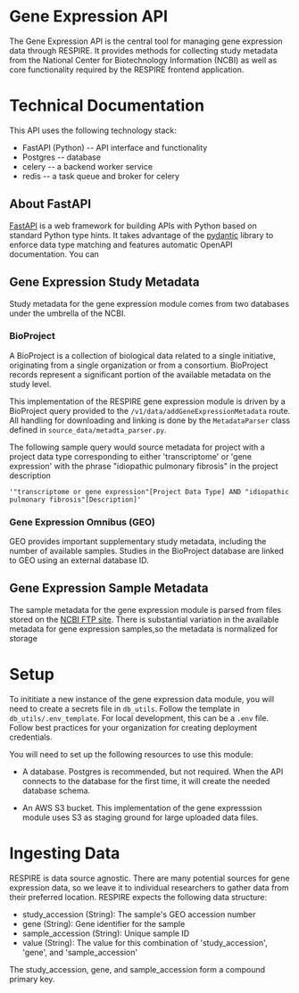 # Gene Expression API

The Gene Expression API is the central tool for managing gene expression data through RESPIRE. It provides methods for collecting study metadata from the National Center for Biotechnology Information (NCBI) as well as core functionality required by the RESPIRE frontend application.

# Technical Documentation 

This API uses the following technology stack:

* FastAPI (Python) -- API interface and functionality
* Postgres -- database
* celery -- a backend worker service
* redis -- a task queue and broker for celery

## About FastAPI

[FastAPI](https://fastapi.tiangolo.com/#:~:text=FastAPI%20is%20a%20modern%2C%20fast,the%20fastest%20Python%20frameworks%20available.) is a web framework for building APIs with Python based on standard Python type hints. It takes advantage of the [pydantic](https://docs.pydantic.dev/) library to enforce data type matching and features automatic OpenAPI documentation. You can 

## Gene Expression Study Metadata

Study metadata for the gene expression module comes from two databases under the umbrella of the NCBI.

### BioProject
A BioProject is a collection of biological data related to a single initiative, originating from a single organization or from a consortium. BioProject records represent a significant portion of the available metadata on the study level.
 
This implementation of the RESPIRE gene expression module is driven by a BioProject query provided to the `/v1/data/addGeneExpressionMetadata` route. All handling for downloading and linking is done by the `MetadataParser` class defined in `source_data/metadta_parser.py`.
 
The following sample query would source metadata for project with a project data type corresponding to either 'transcriptome' or 'gene expression' with the phrase "idiopathic pulmonary fibrosis" in the project description
  ```
  '"transcriptome or gene expression"[Project Data Type] AND "idiopathic pulmonary fibrosis"[Description]'
  ```

### Gene Expression Omnibus (GEO)

 GEO provides important supplementary study metadata, including the number of available samples. Studies in the BioProject database are linked to GEO using an external database ID.  

## Gene Expression Sample Metadata

The sample metadata for the gene expression module is parsed from files stored on the [NCBI FTP site](https://ftp.ncbi.nlm.nih.gov/geo/series). There is substantial variation in the available metadata for gene expression samples,so the metadata is normalized for storage

# Setup

To inititiate a new instance of the gene expression data module, you will need to create a secrets file in `db_utils`. Follow the template in `db_utils/.env_template`. For local development, this can be a `.env` file. Follow best practices for your organization for creating deployment credentials.

You will need to set up the following resources to use this module:

* A database. Postgres is recommended, but not required. When the API connects to the database for the first time, it will create the needed database schema.

* An AWS S3 bucket. This implementation of the gene expresssion module uses S3 as staging ground for large uploaded data files.


# Ingesting Data

RESPIRE is data source agnostic. There are many potential sources for gene expression data, so we leave it to individual researchers to gather data from their preferred location. RESPIRE expects the following data structure:

- study_accession (String): The sample's GEO accession number
- gene (String): Gene identifier for the sample
- sample_accession (String): Unique sample ID
- value (String): The value for this combination of 'study_accession', 'gene', and 'sample_accession'

The study_accession, gene, and sample_accession form a compound primary key.
